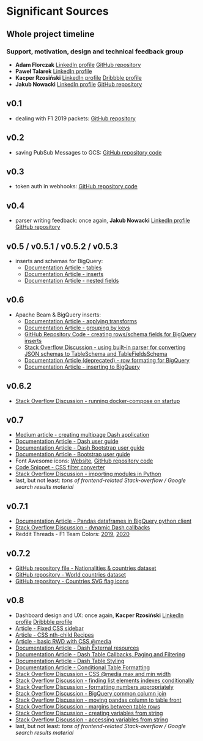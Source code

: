 # Significant Sources
## Whole project timeline
### Support, motivation, design and technical feedback group
- **Adam Florczak** [LinkedIn profile](https://www.linkedin.com/in/adam-florczak-4379b692/) [GitHub repository](https://github.com/aqum)
- **Paweł Talarek** [LinkedIn profile](https://www.linkedin.com/in/pawe%C5%82-talarek-a5501012b/)
- **Kacper Rzosiński** [LinkedIn profile](https://www.linkedin.com/in/gathspar/) [Dribbble profile](https://dribbble.com/gathspar)
- **Jakub Nowacki** [LinkedIn profile](https://www.linkedin.com/in/jakubnowacki/) [GitHub repository](https://github.com/jsnowacki)
## v0.1 
- dealing with F1 2019 packets: [GitHub repository](https://gitlab.com/reddish/f1-2019-telemetry)
## v0.2
- saving PubSub Messages to GCS: [GitHub repository code](https://github.com/GoogleCloudPlatform/python-docs-samples/blob/master/pubsub/streaming-analytics/PubSubToGCS.py)
## v0.3 
- token auth in webhooks: [GitHub repository code](https://gist.github.com/tschieggm/7604940)
## v0.4
- parser writing feedback: once again, **Jakub Nowacki** [LinkedIn profile](https://www.linkedin.com/in/jakubnowacki/) [GitHub repository](https://github.com/jsnowacki)
## v0.5 / v0.5.1 / v0.5.2 / v0.5.3
- inserts and schemas for BigQuery: 
  - [Documentation Article - tables](https://cloud.google.com/bigquery/docs/tables#python)
  - [Documentation Article - inserts](https://cloud.google.com/bigquery/streaming-data-into-bigquery)
  - [Documentation Article - nested fields](https://cloud.google.com/bigquery/docs/nested-repeated)
## v0.6
- Apache Beam & BigQuery inserts:
  - [Documentation Article - applying transforms](https://beam.apache.org/documentation/programming-guide/#applying-transforms)
  - [Documentation Article - grouping by keys](https://beam.apache.org/documentation/programming-guide/#cogroupbykey)
  - [GitHub Repository Code - creating rows/schema fields for BigQuery inserts](https://github.com/apache/beam/blob/474345f5987e47a22d063c7bfcb3638c85a57e64/sdks/python/apache_beam/examples/cookbook/bigquery_schema.py)
  - [Stack Overflow Discussion - using built-in parser for converting JSON schemas to TableSchema and TableFieldsSchema](https://stackoverflow.com/questions/48741327/writing-nested-schema-to-bigquery-from-dataflow-python) 
  - [Documentation Article (deprecated) - row formating for BigQuery](https://download.huihoo.com/google/gdgdevkit/DVD1/developers.google.com/bigquery/preparing-data-for-bigquery.html)
  - [Documentation Article - inserting to BigQuery](https://beam.apache.org/documentation/io/built-in/google-bigquery/)
## v0.6.2
- [Stack Overflow Discussion - running docker-compose on startup](https://stackoverflow.com/questions/43671482/how-to-run-docker-compose-up-d-at-system-start-up) 
## v0.7
- [Medium article - creating multipage Dash application](https://towardsdatascience.com/create-a-multipage-dash-application-eceac464de91) 
- [Documentation Article - Dash user guide](https://dash.plotly.com/)
- [Documentation Article - Dash Bootstrap user guide](https://dash-bootstrap-components.opensource.faculty.ai/docs/)
- [Documentation Article - Bootstrap user guide](https://getbootstrap.com/docs/4.0/getting-started/introduction/)
- Font Awesome icons: [Website](https://fontawesome.com/icons), [GitHub repository code](https://github.com/FortAwesome/Font-Awesome)
- [Code Snippet - CSS filter converter](https://codepen.io/sosuke/pen/Pjoqqp)
- [Stack Overflow Discussion - importing modules in Python](https://stackoverflow.com/questions/24868733/how-to-access-a-module-from-outside-your-file-folder-in-python)
- last, but not least: _tons of frontend-related Stack-overflow / Google search results material_ 
## v0.7.1
- [Documentation Article - Pandas dataframes in BigQuery python client](https://cloud.google.com/bigquery/docs/pandas-gbq-migration)
- [Stack Overflow Discussion - dynamic Dash callbacks](https://stackoverflow.com/questions/48859013/how-to-create-dynamic-callback-for-generated-component)
- Reddit Threads - F1 Team Colors: [2019](https://www.reddit.com/r/formula1/comments/arxt0r/f1_2019_team_colors_hex_codes/), [2020](https://www.reddit.com/r/formula1/comments/f6dpb7/f1_2020_team_colors_hex_codes/)
## v0.7.2
- [GitHub repository file - Nationalities & countries dataset](https://github.com/knowitall/chunkedextractor/blob/master/src/main/resources/edu/knowitall/chunkedextractor/demonyms.csv)
- [GitHub repository - World countries dataset](https://github.com/mledoze/countries)
- [GitHub repository - Countries SVG flag icons](https://github.com/yammadev/flag-icons/)
## v0.8
- Dashboard design and UX: once again, **Kacper Rzosiński** [LinkedIn profile](https://www.linkedin.com/in/gathspar/) [Dribbble profile](https://dribbble.com/gathspar)
- [Article - Fixed CSS sidebar](https://www.w3schools.com/howto/howto_css_fixed_sidebar.asp)
- [Article - CSS nth-child Recipes](https://css-tricks.com/useful-nth-child-recipies/)
- [Article - basic RWD with CSS @media](https://css-tricks.com/scaled-proportional-blocks-with-css-and-javascript/)
- [Documentation Article - Dash External resources](https://dash.plotly.com/external-resources)
- [Documentation Article - Dash Table Callbacks, Paging and Filtering](https://dash.plotly.com/datatable/callbacks)
- [Documentation Article - Dash Table Styling](https://dash.plotly.com/datatable/style)
- [Documentation Article - Conditional Table Formatting](https://dash.plotly.com/datatable/conditional-formatting)
- [Stack Overflow Discussion - CSS @media max and min width](https://stackoverflow.com/questions/29300907/html-full-page-zoom-depending-on-screen-resolution)
- [Stack Overflow Discussion - finding list elements indexes conditionally](https://stackoverflow.com/questions/13717463/find-the-indices-of-elements-greater-than-x)
- [Stack Overflow Discussion - formatting numbers appropriately](https://stackoverflow.com/questions/16670125/python-format-string-thousand-separator-with-spaces/18891054)
- [Stack Overflow Discussion - BigQuery common column join](https://stackoverflow.com/questions/48175579/i-want-to-join-two-tables-with-a-common-column-in-big-query)
- [Stack Overflow Discussion - moving pandas column to table front](https://stackoverflow.com/questions/25122099/move-column-by-name-to-front-of-table-in-pandas)
- [Stack Overflow Discussion - margins between table rows](https://stackoverflow.com/questions/1993277/css-table-layout-why-does-table-row-not-accept-a-margin/2173500)
- [Stack Overflow Discussion - creating variables from string](https://stackoverflow.com/questions/13002530/python-3-convert-string-to-variable)
- [Stack Overflow Discussion - accessing variables from string](https://stackoverflow.com/questions/11864926/python-access-variable-from-string/)
- last, but not least: _tons of frontend-related Stack-overflow / Google search results material_ 
